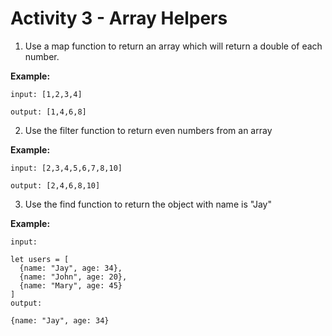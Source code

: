 
# Activity 3 - Array Helpers

1) Use a map function to return an array which will return a double of each number. 

**Example:** 
```
input: [1,2,3,4] 

output: [1,4,6,8] 
```
2) Use the filter function to return even numbers from an array 

**Example:** 
```
input: [2,3,4,5,6,7,8,10]

output: [2,4,6,8,10]
```
3) Use the find function to return the object with name is "Jay" 

**Example:** 
```
input:

let users = [
  {name: "Jay", age: 34}, 
  {name: "John", age: 20}, 
  {name: "Mary", age: 45}
]
output: 

{name: "Jay", age: 34}
```
